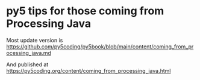 # py5 tips for those coming from Processing Java

Most update version is https://github.com/py5coding/py5book/blob/main/content/coming_from_processing_java.md

And published at https://py5coding.org/content/coming_from_processing_java.html
